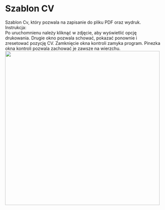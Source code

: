<H1>Szablon CV</H1>
Szablon Cv, który pozwala na zapisanie do pliku PDF oraz wydruk.</br>
Instrukcja:</br>
Po uruchomnienu należy kliknąć w zdjęcie, aby wyświetlić opcję drukowania.
Drugie okno pozwala schować, pokazać ponownie i zresetować pozycję CV. Zamknięcie okna kontroli zamyka program.
Pinezka okna kontroli pozwala zachować je zawsze na wierzchu.</br>
<img src="https://github.com/PrzemyDev/Curriculum-vitae-template/assets/101277573/5900bb45-08ac-476d-95fc-e0f4f82506e5" Width=500/>
